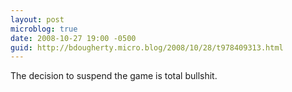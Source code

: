 ```yaml
---
layout: post
microblog: true
date: 2008-10-27 19:00 -0500
guid: http://bdougherty.micro.blog/2008/10/28/t978409313.html
---
```

The decision to suspend the game is total bullshit.
